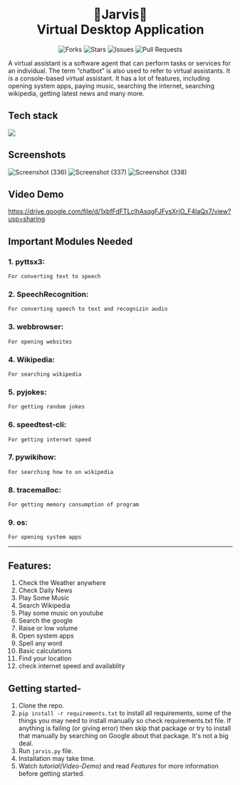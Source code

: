 <h1 align="center"> 🤖Jarvis🤖 <br> Virtual Desktop Application </h1>
<div align="center">

![Forks](https://img.shields.io/github/forks/anotherwebguy/Virtual-Assistant)
![Stars](https://img.shields.io/github/stars/anotherwebguy/Virtual-Assistant)
![Issues](https://img.shields.io/github/issues/anotherwebguy/Virtual-Assistant)
![Pull Requests](https://img.shields.io/github/issues-pr/anotherwebguy/Virtual-Assistant?) 

</div>

A virtual assistant is a software agent that can perform tasks or services for an individual. The term ”chatbot” is also used to refer to virtual assistants.
It is a console-based virtual assistant. It has a lot of features, including opening system apps, paying music, searching the internet, searching wikipedia, getting latest news and many more.

## Tech stack
<img src="https://img.shields.io/badge/python-%230175C2.svg?&style=for-the-badge&logo=python&logoColor=white"/>

## Screenshots
![Screenshot (336)](https://user-images.githubusercontent.com/66346161/121775518-d942ad00-cba5-11eb-9fa6-10ecc0d221a9.png)
![Screenshot (337)](https://user-images.githubusercontent.com/66346161/121775520-dba50700-cba5-11eb-85c5-77fdb86be58f.png)
![Screenshot (338)](https://user-images.githubusercontent.com/66346161/121775523-dd6eca80-cba5-11eb-97c2-b9c80c21bafa.png)

## Video Demo
https://drive.google.com/file/d/1xbfFdFTLclhAsqgFJFysXrjO_F4laQx7/view?usp=sharing

## Important Modules Needed
### 1. pyttsx3:
    For converting text to speech
### 2. SpeechRecognition:
    For converting speech to text and recognizin audio
### 3. webbrowser:
    For opening websites
### 4. Wikipedia:
    For searching wikipedia 
### 5. pyjokes:
    For getting random jokes
### 6. speedtest-cli:
    For getting internet speed  
### 7. pywikihow:
    For searching how to on wikipedia
### 8. tracemalloc:
    For getting memory consumption of program   
### 9. os:
    For opening system apps     
    
----

## Features:
  1. Check the Weather anywhere
  2. Check Daily News
  3. Play Some Music
  3. Search Wikipedia
  5. Play some music on youtube
  6. Search the google
  7. Raise or low volume
  8. Open system apps
  9. Spell any word
  10. Basic calculations
  11. Find your location
  12. check internet speed and availablity

## Getting started-
1. Clone the repo.
2. `pip install -r requirements.txt` to install all requirements, some of the things you may need to install manually so check requirements.txt file.
If anything is failing (or giving error) then skip that package or try to install that manually by searching on Google about that package. It's not a big deal.
3. Run `jarvis.py` file.
4. Installation may take time.
5. Watch *tutorial(Video-Demo)* and read *Features* for more information before getting started.





